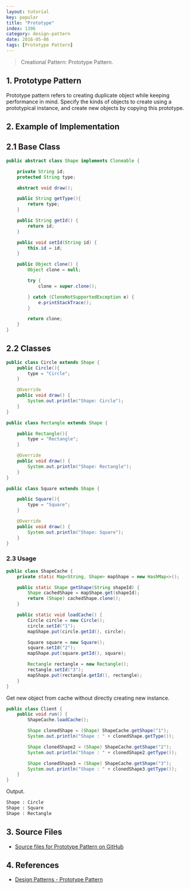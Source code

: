 ```yaml
---
layout: tutorial
key: popular
title: "Prototype"
index: 1306
category: design-pattern
date: 2016-05-06
tags: [Prototype Pattern]
---
```


> Creational Pattern: Prototype Pattern.

## 1. Prototype Pattern
Prototype pattern refers to creating duplicate object while keeping performance in mind. Specify the kinds of objects to create using a prototypical instance, and create new objects by copying this prototype.

## 2. Example of Implementation
## 2.1 Base Class
```java
public abstract class Shape implements Cloneable {

    private String id;
    protected String type;

    abstract void draw();

    public String getType(){
        return type;
    }

    public String getId() {
        return id;
    }

    public void setId(String id) {
        this.id = id;
    }

    public Object clone() {
        Object clone = null;

        try {
            clone = super.clone();

        } catch (CloneNotSupportedException e) {
            e.printStackTrace();
        }

        return clone;
    }
}
```
## 2.2 Classes
```java
public class Circle extends Shape {
    public Circle(){
        type = "Circle";
    }

    @Override
    public void draw() {
        System.out.println("Shape: Circle");
    }
}

public class Rectangle extends Shape {

    public Rectangle(){
        type = "Rectangle";
    }

    @Override
    public void draw() {
        System.out.println("Shape: Rectangle");
    }
}

public class Square extends Shape {

    public Square(){
        type = "Square";
    }

    @Override
    public void draw() {
        System.out.println("Shape: Square");
    }
}
```
### 2.3 Usage
```java
public class ShapeCache {
    private static Map<String, Shape> mapShape = new HashMap<>();

    public static Shape getShape(String shapeId) {
        Shape cachedShape = mapShape.get(shapeId);
        return (Shape) cachedShape.clone();
    }

    public static void loadCache() {
        Circle circle = new Circle();
        circle.setId("1");
        mapShape.put(circle.getId(), circle);

        Square square = new Square();
        square.setId("2");
        mapShape.put(square.getId(), square);

        Rectangle rectangle = new Rectangle();
        rectangle.setId("3");
        mapShape.put(rectangle.getId(), rectangle);
    }
}
```
Get new object from cache without directly creating new instance.
```java
public class Client {
    public void run() {
        ShapeCache.loadCache();

        Shape clonedShape = (Shape) ShapeCache.getShape("1");
        System.out.println("Shape : " + clonedShape.getType());

        Shape clonedShape2 = (Shape) ShapeCache.getShape("2");
        System.out.println("Shape : " + clonedShape2.getType());

        Shape clonedShape3 = (Shape) ShapeCache.getShape("3");
        System.out.println("Shape : " + clonedShape3.getType());
    }
}
```
Output.
```sh
Shape : Circle
Shape : Square
Shape : Rectangle
```

## 3. Source Files
* [Source files for Prototype Pattern on GitHub](https://github.com/jojozhuang/design-patterns-java/tree/master/design-pattern-prototype)

## 4. References
* [Design Patterns - Prototype Pattern](https://www.tutorialspoint.com/design_pattern/prototype_pattern.htm)
